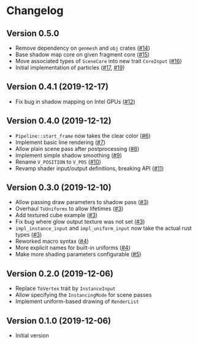 # Changelog
## Version 0.5.0
- Remove dependency on `genmesh` and `obj` crates ([#14](https://github.com/leod/rendology/pull/14))
- Base shadow map core on given fragment core ([#15](https://github.com/leod/rendology/pull/15))
- Move associated types of `SceneCore` into new trait `CoreInput` ([#16](https://github.com/leod/rendology/pull/16))
- Initial implementation of particles ([#17](https://github.com/leod/rendology/pull/17), [#19](https://github.com/leod/rendology/pull/19))

## Version 0.4.1 (2019-12-17)
- Fix bug in shadow mapping on Intel GPUs ([#12](https://github.com/leod/rendology/pull/12))

## Version 0.4.0 (2019-12-12)
- `Pipeline::start_frame` now takes the clear color ([#6](https://github.com/leod/rendology/pull/6))
- Implement basic line rendering ([#7](https://github.com/leod/rendology/pull/7))
- Allow plain scene pass after postprocessing ([#8](https://github.com/leod/rendology/pull/8))
- Implement simple shadow smoothing ([#9](https://github.com/leod/rendology/pull/9))
- Rename `V_POSITION` to `V_POS` ([#10](https://github.com/leod/rendology/pull/10))
- Revamp shader input/output definitions, breaking API ([#11](https://github.com/leod/rendology/pull/11))

## Version 0.3.0 (2019-12-10)
- Allow passing draw parameters to shadow pass ([#3](https://github.com/leod/rendology/pull/3))
- Overhaul `ToUniforms` to allow lifetimes ([#3](https://github.com/leod/rendology/pull/3))
- Add textured cube example ([#3](https://github.com/leod/rendology/pull/3))
- Fix bug where glow output texture was not set ([#3](https://github.com/leod/rendology/pull/3))
- `impl_instance_input` and `impl_uniform_input` now take the actual rust types ([#3](https://github.com/leod/rendology/pull/3))
- Reworked macro syntax ([#4](https://github.com/leod/rendology/pull/4))
- More explicit names for built-in uniforms ([#4](https://github.com/leod/rendology/pull/4))
- Make more shading parameters configurable ([#5](https://github.com/leod/rendology/pull/5))

## Version 0.2.0 (2019-12-06)
- Replace `ToVertex` trait by `InstanceInput`
- Allow specifying the `InstancingMode` for scene passes
- Implement uniform-based drawing of `RenderList`

## Version 0.1.0 (2019-12-06)
- Initial version
